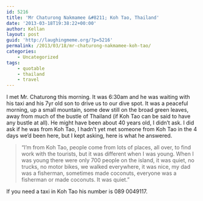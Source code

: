 ```yaml
---
id: 5216
title: 'Mr Chaturong Nakmamee &#8211; Koh Tao, Thailand'
date: '2013-03-18T19:38:22+00:00'
author: Kellan
layout: post
guid: 'http://laughingmeme.org/?p=5216'
permalink: /2013/03/18/mr-chaturong-nakmamee-koh-tao/
categories:
    - Uncategorized
tags:
    - quotable
    - thailand
    - travel
---
```


I met Mr. Chaturong this morning. It was 6:30am and he was waiting with his taxi and his 7yr old son to drive us to our dive spot. It was a peaceful morning, up a small mountain, some dew still on the broad green leaves, away from much of the bustle of Thailand (if Koh Tao can be said to have any bustle at all). He might have been about 40 years old, I didn’t ask. I did ask if he was from Koh Tao, I hadn’t yet met someone from Koh Tao in the 4 days we’d been here, but I kept asking, here is what he answered.

> “I’m from Koh Tao, people come from lots of places, all over, to find work with the tourists, but it was different when I was young. When I was young there were only 700 people on the island, it was quiet, no trucks, no motor bikes, we walked everywhere, it was nice, my dad was a fisherman, sometimes made coconuts, everyone was a fisherman or made coconuts. It was quiet.”

If you need a taxi in Koh Tao his number is 089 0049117.